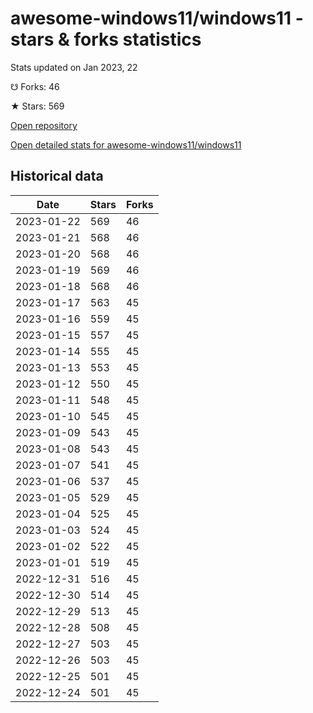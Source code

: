 # awesome-windows11/windows11 - stars & forks statistics

Stats updated on Jan 2023, 22

☋ Forks: 46

★ Stars: 569

[Open repository](https://github.com/awesome-windows11/windows11)

[Open detailed stats for awesome-windows11/windows11](https://reviewgithub.com/rep/awesome-windows11/windows11)

## Historical data
| Date | Stars | Forks |
|------|-------|-------|
| 2023-01-22 | 569 | 46 | 
| 2023-01-21 | 568 | 46 | 
| 2023-01-20 | 568 | 46 | 
| 2023-01-19 | 569 | 46 | 
| 2023-01-18 | 568 | 46 | 
| 2023-01-17 | 563 | 45 | 
| 2023-01-16 | 559 | 45 | 
| 2023-01-15 | 557 | 45 | 
| 2023-01-14 | 555 | 45 | 
| 2023-01-13 | 553 | 45 | 
| 2023-01-12 | 550 | 45 | 
| 2023-01-11 | 548 | 45 | 
| 2023-01-10 | 545 | 45 | 
| 2023-01-09 | 543 | 45 | 
| 2023-01-08 | 543 | 45 | 
| 2023-01-07 | 541 | 45 | 
| 2023-01-06 | 537 | 45 | 
| 2023-01-05 | 529 | 45 | 
| 2023-01-04 | 525 | 45 | 
| 2023-01-03 | 524 | 45 | 
| 2023-01-02 | 522 | 45 | 
| 2023-01-01 | 519 | 45 | 
| 2022-12-31 | 516 | 45 | 
| 2022-12-30 | 514 | 45 | 
| 2022-12-29 | 513 | 45 | 
| 2022-12-28 | 508 | 45 | 
| 2022-12-27 | 503 | 45 | 
| 2022-12-26 | 503 | 45 | 
| 2022-12-25 | 501 | 45 | 
| 2022-12-24 | 501 | 45 | 

